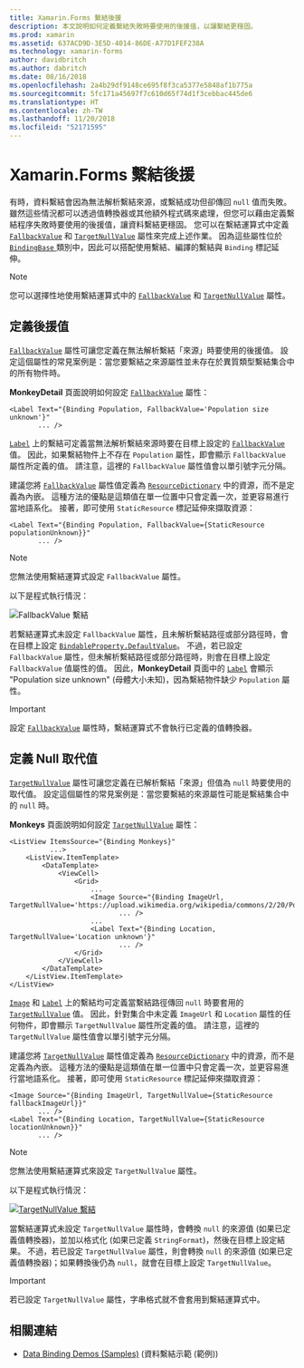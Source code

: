 ```yaml
---
title: Xamarin.Forms 繫結後援
description: 本文說明如何定義繫結失敗時要使用的後援值，以讓繫結更穩固。
ms.prod: xamarin
ms.assetid: 637ACD9D-3E5D-4014-86DE-A77D1FEF238A
ms.technology: xamarin-forms
author: davidbritch
ms.author: dabritch
ms.date: 08/16/2018
ms.openlocfilehash: 2a4b29df9148ce695f8f3ca5377e5848af1b775a
ms.sourcegitcommit: 5fc171a45697f7c610d65f74d1f3cebbac445de6
ms.translationtype: HT
ms.contentlocale: zh-TW
ms.lasthandoff: 11/20/2018
ms.locfileid: "52171595"
---
```

# <a name="xamarinforms-binding-fallbacks"></a>Xamarin.Forms 繫結後援

有時，資料繫結會因為無法解析繫結來源，或繫結成功但卻傳回 `null` 值而失敗。 雖然這些情況都可以透過值轉換器或其他額外程式碼來處理，但您可以藉由定義繫結程序失敗時要使用的後援值，讓資料繫結更穩固。 您可以在繫結運算式中定義 [`FallbackValue`](xref:Xamarin.Forms.BindingBase.FallbackValue) 和 [`TargetNullValue`](xref:Xamarin.Forms.BindingBase.TargetNullValue) 屬性來完成上述作業。 因為這些屬性位於 [ `BindingBase` ](xref:Xamarin.Forms.BindingBase) 類別中，因此可以搭配使用繫結、編譯的繫結與 `Binding` 標記延伸。

> [!NOTE]
> 您可以選擇性地使用繫結運算式中的 [`FallbackValue`](xref:Xamarin.Forms.BindingBase.FallbackValue) 和 [`TargetNullValue`](xref:Xamarin.Forms.BindingBase.TargetNullValue) 屬性。

## <a name="defining-a-fallback-value"></a>定義後援值

[`FallbackValue`](xref:Xamarin.Forms.BindingBase.FallbackValue) 屬性可讓您定義在無法解析繫結「來源」時要使用的後援值。 設定這個屬性的常見案例是：當您要繫結之來源屬性並未存在於異質類型繫結集合中的所有物件時。

**MonkeyDetail** 頁面說明如何設定 [`FallbackValue`](xref:Xamarin.Forms.BindingBase.FallbackValue) 屬性：

```xaml
<Label Text="{Binding Population, FallbackValue='Population size unknown'}"
       ... />   
```

[`Label`](xref:Xamarin.Forms.Label) 上的繫結可定義當無法解析繫結來源時要在目標上設定的 [`FallbackValue`](xref:Xamarin.Forms.BindingBase.FallbackValue) 值。 因此，如果繫結物件上不存在 `Population` 屬性，即會顯示 `FallbackValue` 屬性所定義的值。 請注意，這裡的 `FallbackValue` 屬性值會以單引號字元分隔。

建議您將 [`FallbackValue`](xref:Xamarin.Forms.BindingBase.FallbackValue) 屬性值定義為 [`ResourceDictionary`](xref:Xamarin.Forms.ResourceDictionary) 中的資源，而不是定義為內嵌。 這種方法的優點是這類值在單一位置中只會定義一次，並更容易進行當地語系化。 接著，即可使用 `StaticResource` 標記延伸來擷取資源：

```xaml
<Label Text="{Binding Population, FallbackValue={StaticResource populationUnknown}}"
       ... />  
```

> [!NOTE]
> 您無法使用繫結運算式設定 `FallbackValue` 屬性。

以下是程式執行情況：

![FallbackValue 繫結](binding-fallbacks-images/bindingunavailable-detail-cropped.png "FallbackValue 繫結")

若繫結運算式未設定 `FallbackValue` 屬性，且未解析繫結路徑或部分路徑時，會在目標上設定 [`BindableProperty.DefaultValue`](xref:Xamarin.Forms.BindableProperty.DefaultValue)。 不過，若已設定 `FallbackValue` 屬性，但未解析繫結路徑或部分路徑時，則會在目標上設定 `FallbackValue` 值屬性的值。 因此，**MonkeyDetail** 頁面中的 [`Label`](xref:Xamarin.Forms.Label) 會顯示 "Population size unknown" (母體大小未知)，因為繫結物件缺少 `Population` 屬性。

> [!IMPORTANT]
> 設定 [`FallbackValue`](xref:Xamarin.Forms.BindingBase.FallbackValue) 屬性時，繫結運算式不會執行已定義的值轉換器。

## <a name="defining-a-null-replacement-value"></a>定義 Null 取代值

[`TargetNullValue`](xref:Xamarin.Forms.BindingBase.TargetNullValue) 屬性可讓您定義在已解析繫結「來源」但值為 `null` 時要使用的取代值。 設定這個屬性的常見案例是：當您要繫結的來源屬性可能是繫結集合中的 `null` 時。

**Monkeys** 頁面說明如何設定 [`TargetNullValue`](xref:Xamarin.Forms.BindingBase.TargetNullValue) 屬性：

```xaml
<ListView ItemsSource="{Binding Monkeys}"
          ...>
    <ListView.ItemTemplate>
        <DataTemplate>
            <ViewCell>
                <Grid>
                    ...
                    <Image Source="{Binding ImageUrl, TargetNullValue='https://upload.wikimedia.org/wikipedia/commons/2/20/Point_d_interrogation.jpg'}"
                           ... />
                    ...
                    <Label Text="{Binding Location, TargetNullValue='Location unknown'}"
                           ... />
                </Grid>
            </ViewCell>
        </DataTemplate>
    </ListView.ItemTemplate>
</ListView>
```

[`Image`](xref:Xamarin.Forms.Image) 和 [`Label`](xref:Xamarin.Forms.Label) 上的繫結均可定義當繫結路徑傳回 `null` 時要套用的 [`TargetNullValue`](xref:Xamarin.Forms.BindingBase.TargetNullValue) 值。 因此，針對集合中未定義 `ImageUrl` 和 `Location` 屬性的任何物件，即會顯示 `TargetNullValue` 屬性所定義的值。 請注意，這裡的 `TargetNullValue` 屬性值會以單引號字元分隔。

建議您將 [`TargetNullValue`](xref:Xamarin.Forms.BindingBase.TargetNullValue) 屬性值定義為 [`ResourceDictionary`](xref:Xamarin.Forms.ResourceDictionary) 中的資源，而不是定義為內嵌。 這種方法的優點是這類值在單一位置中只會定義一次，並更容易進行當地語系化。 接著，即可使用 `StaticResource` 標記延伸來擷取資源：

```xaml
<Image Source="{Binding ImageUrl, TargetNullValue={StaticResource fallbackImageUrl}}"
       ... />
<Label Text="{Binding Location, TargetNullValue={StaticResource locationUnknown}}"
       ... />
```

> [!NOTE]
> 您無法使用繫結運算式來設定 `TargetNullValue` 屬性。

以下是程式執行情況：

[![TargetNullValue 繫結](binding-fallbacks-images/bindingunavailable-small.png "TargetNullValue 繫結")](binding-fallbacks-images/bindingunavailable-large.png#lightbox "TargetNullValue 繫結")

當繫結運算式未設定 `TargetNullValue` 屬性時，會轉換 `null` 的來源值 (如果已定義值轉換器)，並加以格式化 (如果已定義 `StringFormat`)，然後在目標上設定結果。 不過，若已設定 `TargetNullValue` 屬性，則會轉換 `null` 的來源值 (如果已定義值轉換器)；如果轉換後仍為 `null`，就會在目標上設定 `TargetNullValue`。

> [!IMPORTANT]
> 若已設定 `TargetNullValue` 屬性，字串格式就不會套用到繫結運算式中。

## <a name="related-links"></a>相關連結

- [Data Binding Demos (Samples)](https://developer.xamarin.com/samples/xamarin-forms/DataBindingDemos/) (資料繫結示範 (範例))
